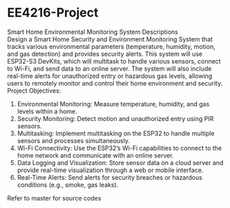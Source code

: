 # EE4216-Project
Smart Home Environmental Monitoring System 
Descriptions  
Design a Smart Home Security and Environment Monitoring System that tracks various environmental 
parameters (temperature, humidity, motion, and gas detection) and provides security alerts. This system 
will use ESP32-S3 DevKits, which will multitask to handle various sensors, connect to Wi-Fi, and send 
data to an online server. The system will also include real-time alerts for unauthorized entry or 
hazardous gas levels, allowing users to remotely monitor and control their home environment and 
security. 
Project Objectives: 
1. Environmental Monitoring: Measure temperature, humidity, and gas levels within a home. 
2. Security Monitoring: Detect motion and unauthorized entry using PIR sensors. 
3. Multitasking: Implement multitasking on the ESP32 to handle multiple sensors and processes 
simultaneously. 
4. Wi-Fi Connectivity: Use the ESP32’s Wi-Fi capabilities to connect to the home network and 
communicate with an online server. 
5. Data Logging and Visualization: Store sensor data on a cloud server and provide real-time 
visualization through a web or mobile interface. 
6. Real-Time Alerts: Send alerts for security breaches or hazardous conditions (e.g., smoke, gas 
leaks). 

Refer to master for source codes
